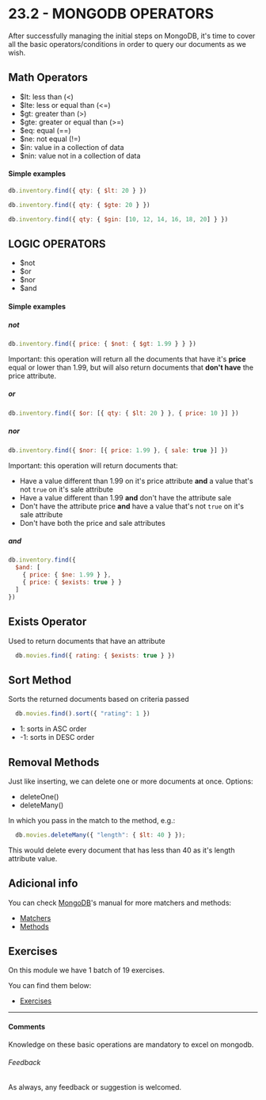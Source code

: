 # 23.2 - MONGODB OPERATORS

After successfully managing the initial steps on MongoDB, it's time to cover all the basic operators/conditions in order to query our documents as we wish.

## Math Operators

* $lt: less than (<)
* $lte: less or equal than (<=)
* $gt: greater than (>)
* $gte: greater or equal than (>=)
* $eq: equal (==)
* $ne: not equal (!=)
* $in: value in a collection of data
* $nin: value not in a collection of data

#### Simple examples

```javascript
db.inventory.find({ qty: { $lt: 20 } })
```

```javascript
db.inventory.find({ qty: { $gte: 20 } })
```

```javascript
db.inventory.find({ qty: { $gin: [10, 12, 14, 16, 18, 20] } })
```

## LOGIC OPERATORS

* $not
* $or
* $nor
* $and

#### Simple examples

##### not

```javascript
db.inventory.find({ price: { $not: { $gt: 1.99 } } })
```

Important: this operation will return all the documents that have it's **price** equal or lower than 1.99, but will also return documents that **don't have** the price attribute.

##### or

```javascript
db.inventory.find({ $or: [{ qty: { $lt: 20 } }, { price: 10 }] })
```

##### nor

```javascript
db.inventory.find({ $nor: [{ price: 1.99 }, { sale: true }] })
```

Important: this operation will return documents that:

- Have a value different than 1.99 on it's price attribute **and** a value that's not `true` on it's sale attribute
- Have a value different than 1.99 **and** don't have the attribute sale
- Don't have the attribute price **and** have a value that's not `true` on it's sale attribute
- Don't have both the price and sale attributes

##### and

```javascript
db.inventory.find({
  $and: [
    { price: { $ne: 1.99 } },
    { price: { $exists: true } }
  ]
})
```

## Exists Operator

Used to return documents that have an attribute

```javascript
  db.movies.find({ rating: { $exists: true } })
```

## Sort Method

Sorts the returned documents based on criteria passed

```javascript
  db.movies.find().sort({ "rating": 1 })
```

- 1: sorts in ASC order
- -1: sorts in DESC order

## Removal Methods

Just like inserting, we can delete one or more documents at once. Options:

* deleteOne()
* deleteMany()

In which you pass in the match to the method, e.g.:

```javascript
  db.movies.deleteMany({ "length": { $lt: 40 } });
```

This would delete every document that has less than 40 as it's length attribute value.

## Adicional info

You can check [MongoDB](https://docs.mongodb.com/manual/)'s manual for more matchers and methods:

* [Matchers](https://docs.mongodb.com/manual/reference/operator/query/)
* [Methods](https://docs.mongodb.com/manual/reference/method/js-collection/)

## Exercises

On this module we have 1 batch of 19 exercises.

You can find them below:

- [Exercises](./exercises)

----

#### Comments

Knowledge on these basic operations are mandatory to excel on mongodb.

###### Feedback

As always, any feedback or suggestion is welcomed.


